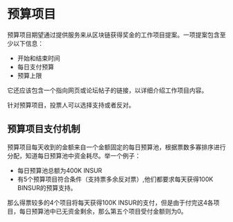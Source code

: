 # 预算项目

预算项目期望通过提供服务来从区块链获得奖金的工作项目提案。一项提案包含至少以下信息：

* 开始和结束时间
* 每日支付预算
* 预算上限

它还应该包含一个指向网页或论坛帖子的链接，以详细介绍工作项目内容。

针对预算项目，投票人可以选择支持或者反对。

## 预算项目支付机制

预算项目每天收到的金额来自一个金额固定的每日预算池，根据票数多寡排序进行分配，知道每日预算池中资金耗尽。举一个例子：

* 每日预算池总额为400K INSUR
* 有5个预算项目符合条件（支持票多余反对票）,他们都要求每天获得100K BINSUR的预算支持。

那么得票较多的4个项目将每天获得100K INSUR的支付，但是由于付完这4各项目，每日预算池中已无资金剩余，那么第五个项目受付金额则为0。
